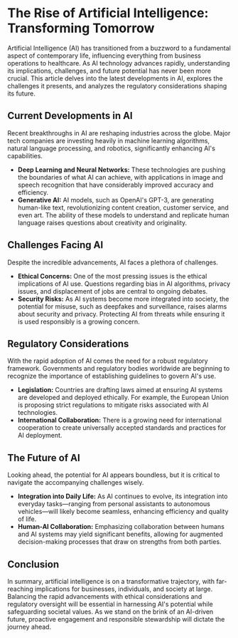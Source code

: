# The Rise of Artificial Intelligence: Transforming Tomorrow

Artificial Intelligence (AI) has transitioned from a buzzword to a fundamental aspect of contemporary life, influencing everything from business operations to healthcare. As AI technology advances rapidly, understanding its implications, challenges, and future potential has never been more crucial. This article delves into the latest developments in AI, explores the challenges it presents, and analyzes the regulatory considerations shaping its future.

## Current Developments in AI

Recent breakthroughs in AI are reshaping industries across the globe. Major tech companies are investing heavily in machine learning algorithms, natural language processing, and robotics, significantly enhancing AI's capabilities.

- **Deep Learning and Neural Networks:** These technologies are pushing the boundaries of what AI can achieve, with applications in image and speech recognition that have considerably improved accuracy and efficiency.
- **Generative AI:** AI models, such as OpenAI's GPT-3, are generating human-like text, revolutionizing content creation, customer service, and even art. The ability of these models to understand and replicate human language raises questions about creativity and originality.

## Challenges Facing AI

Despite the incredible advancements, AI faces a plethora of challenges.

- **Ethical Concerns:** One of the most pressing issues is the ethical implications of AI use. Questions regarding bias in AI algorithms, privacy issues, and displacement of jobs are central to ongoing debates.
- **Security Risks:** As AI systems become more integrated into society, the potential for misuse, such as deepfakes and surveillance, raises alarms about security and privacy. Protecting AI from threats while ensuring it is used responsibly is a growing concern.

## Regulatory Considerations

With the rapid adoption of AI comes the need for a robust regulatory framework. Governments and regulatory bodies worldwide are beginning to recognize the importance of establishing guidelines to govern AI's use.

- **Legislation:** Countries are drafting laws aimed at ensuring AI systems are developed and deployed ethically. For example, the European Union is proposing strict regulations to mitigate risks associated with AI technologies.
- **International Collaboration:** There is a growing need for international cooperation to create universally accepted standards and practices for AI deployment.

## The Future of AI

Looking ahead, the potential for AI appears boundless, but it is critical to navigate the accompanying challenges wisely.

- **Integration into Daily Life:** As AI continues to evolve, its integration into everyday tasks—ranging from personal assistants to autonomous vehicles—will likely become seamless, enhancing efficiency and quality of life.
- **Human-AI Collaboration:** Emphasizing collaboration between humans and AI systems may yield significant benefits, allowing for augmented decision-making processes that draw on strengths from both parties.

## Conclusion

In summary, artificial intelligence is on a transformative trajectory, with far-reaching implications for businesses, individuals, and society at large. Balancing the rapid advancements with ethical considerations and regulatory oversight will be essential in harnessing AI's potential while safeguarding societal values. As we stand on the brink of an AI-driven future, proactive engagement and responsible stewardship will dictate the journey ahead.